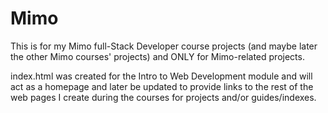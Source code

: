 # Mimo

This is for my Mimo full-Stack Developer course projects (and maybe later the other Mimo courses' projects) and ONLY for Mimo-related projects.

index.html was created for the Intro to Web Development module and will act as a homepage and later be updated to provide links to the rest of the web pages I create during the courses for projects and/or guides/indexes.
